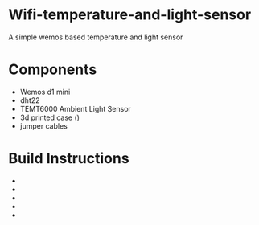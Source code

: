 # Wifi-temperature-and-light-sensor
A simple wemos based temperature and light sensor


# Components
- Wemos d1 mini
- dht22
- TEMT6000 Ambient Light Sensor
- 3d printed case ()
- jumper cables

# Build Instructions
- 
-
-
-
-
